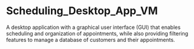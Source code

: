 # Scheduling_Desktop_App_VM
 A desktop application with a graphical user interface (GUI) that enables scheduling and organization of appointments, while also providing filtering features to manage a database of customers and their appointments.
